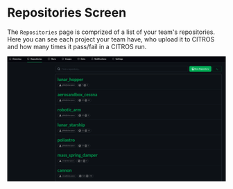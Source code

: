 # Repositories Screen

The `Repositories` page is comprized of a list of your team's repositories.  
Here you can see each project your team have, who upload it to CITROS and how many times it pass/fail in a CITROS run. 
<!-- TODO instead of the line above, explain each field a repository list item contains -->
![Alt text](img/repo0_image.png)
